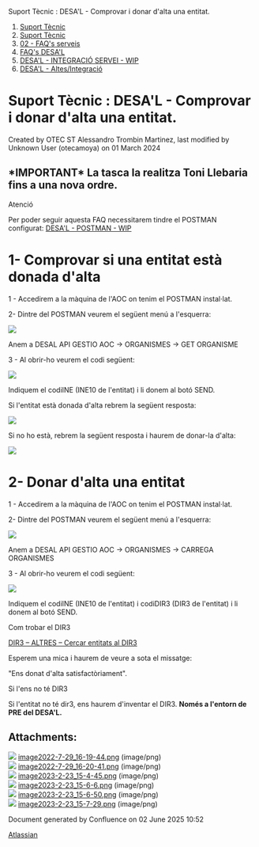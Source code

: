 Suport Tècnic : DESA'L - Comprovar i donar d'alta una entitat.  

1.  [Suport Tècnic](index.md)
2.  [Suport Tècnic](13893782.md)
3.  [02 - FAQ's serveis](26313393.md)
4.  [FAQ's DESA'L](28705552.md)
5.  [DESA'L - INTEGRACIÓ SERVEI - WIP](64980105.md)
6.  [DESA'L - Altes/Integració](64980055.md)

Suport Tècnic : DESA'L - Comprovar i donar d'alta una entitat.
==============================================================

Created by OTEC ST Alessandro Trombin Martinez, last modified by Unknown User (otecamoya) on 01 March 2024

**\*IMPORTANT\* La tasca la realitza Toni Llebaria fins a una nova ordre.**
---------------------------------------------------------------------------

  

Atenció

Per poder seguir aquesta FAQ necessitarem tindre el POSTMAN configurat: [DESA'L - POSTMAN - WIP](64980196.md)

1- Comprovar si una entitat està donada d'alta
==============================================

1 - Accedirem a la màquina de l'AOC on tenim el POSTMAN instal·lat.

2- Dintre del POSTMAN veurem el següent menú a l'esquerra:

![](attachments/77824069/81855654.png)

Anem a DESAL API GESTIO AOC → ORGANISMES → GET ORGANISME

3 - Al obrir-ho veurem el codi següent:

![](attachments/77824069/81855653.png)

Indiquem el codiINE (INE10 de l'entitat) i li donem al botó SEND.

Si l'entitat està donada d'alta rebrem la següent resposta:

![](attachments/77824069/81855655.png)

Si no ho està, rebrem la següent resposta i haurem de donar-la d'alta:

![](attachments/77824069/81855656.png)

2- Donar d'alta una entitat
===========================

1 - Accedirem a la màquina de l'AOC on tenim el POSTMAN instal·lat.

2- Dintre del POSTMAN veurem el següent menú a l'esquerra:

![](attachments/77824069/77824070.png)

Anem a DESAL API GESTIO AOC → ORGANISMES → CARREGA ORGANISMES

3 - Al obrir-ho veurem el codi següent:

![](attachments/77824069/77824071.png)

Indiquem el codiINE (INE10 de l'entitat) i codiDIR3 (DIR3 de l'entitat) i li donem al botó SEND.

Com trobar el DIR3

[DIR3 – ALTRES – Cercar entitats al DIR3](64980215.md)

  

Esperem una mica i haurem de veure a sota el missatge:

"Ens donat d'alta satisfactòriament".

Si l'ens no té DIR3

Si l'entitat no té dir3, ens haurem d'inventar el DIR3. **Només a l'entorn de PRE del DESA'L.**

Attachments:
------------

![](images/icons/bullet_blue.gif) [image2022-7-29\_16-19-44.png](attachments/77824069/77824070.png) (image/png)  
![](images/icons/bullet_blue.gif) [image2022-7-29\_16-20-41.png](attachments/77824069/77824071.png) (image/png)  
![](images/icons/bullet_blue.gif) [image2023-2-23\_15-4-45.png](attachments/77824069/81855653.png) (image/png)  
![](images/icons/bullet_blue.gif) [image2023-2-23\_15-6-6.png](attachments/77824069/81855654.png) (image/png)  
![](images/icons/bullet_blue.gif) [image2023-2-23\_15-6-50.png](attachments/77824069/81855655.png) (image/png)  
![](images/icons/bullet_blue.gif) [image2023-2-23\_15-7-29.png](attachments/77824069/81855656.png) (image/png)  

Document generated by Confluence on 02 June 2025 10:52

[Atlassian](http://www.atlassian.com/)